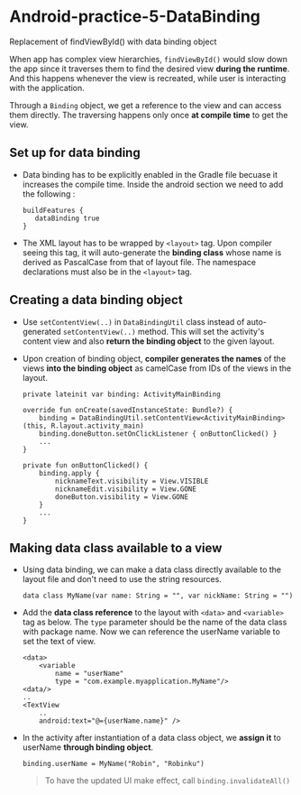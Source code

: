 # Android-practice-5-DataBinding
Replacement of findViewById() with data binding object

When app has complex view hierarchies, `findViewById()` would slow down the app since it traverses them to find the desired view **during the runtime**.  And this happens whenever the view is recreated, while user is interacting with the application. 

Through a `Binding` object, we get a reference to the view and can access them directly. The traversing happens only once **at compile time** to get the view.

## Set up for data binding
 - Data binding has to be explicitly enabled in the Gradle file becuase it increases the compile time. Inside the android section we need to add the following :
   ```
   buildFeatures {
      dataBinding true
   }
   ```
   
 - The XML layout has to be wrapped by `<layout>` tag. Upon compiler seeing this tag, it will auto-generate the **binding class** whose name is derived as PascalCase from that of layout file. The namespace declarations must also be in the `<layout>` tag. 

## Creating a data binding object
 - Use `setContentView(..)` in `DataBindingUtil` class instead of auto-generated `setContentView(..)` method. This will set the activity's content view and also **return the binding object** to the given layout. 
 - Upon creation of binding object, **compiler generates the names** of the views **into the binding object** as camelCase from IDs of the views in the layout.

    ```
    private lateinit var binding: ActivityMainBinding
    
    override fun onCreate(savedInstanceState: Bundle?) {
        binding = DataBindingUtil.setContentView<ActivityMainBinding>(this, R.layout.activity_main)
        binding.doneButton.setOnClickListener { onButtonClicked() }
        ...
    }
    
    private fun onButtonClicked() {
        binding.apply {
            nicknameText.visibility = View.VISIBLE
            nicknameEdit.visibility = View.GONE
            doneButton.visibility = View.GONE
        }
        ...
    }
    ```

## Making data class available to a view 
 - Using data binding, we can make a data class directly available to the layout file and don't need to use the string resources.
 
    ```
    data class MyName(var name: String = "", var nickName: String = "")
    ```
    
 - Add the **data class reference** to the layout with `<data>` and `<variable>` tag as below. The `type` parameter should be the name of the data class with package name. Now we can reference the userName variable to set the text of view.

    ```
    <data>
        <variable
            name = "userName"
            type = "com.example.myapplication.MyName"/>
    <data/>
    ..
    <TextView
        ..
        android:text="@={userName.name}" />
    ```

 - In the activity after instantiation of a data class object, we **assign it** to userName **through binding object**.
    ```
    binding.userName = MyName("Robin", "Robinku")
    ```
    > To have the updated UI make effect, call `binding.invalidateAll()`
    
    
